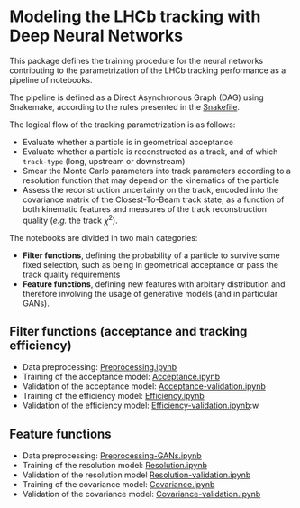 # Modeling the LHCb tracking with Deep Neural Networks

This package defines the training procedure for the neural networks contributing to the
parametrization of the LHCb tracking performance as a pipeline of notebooks. 

The pipeline is defined as a Direct Asynchronous Graph (DAG) using Snakemake, 
according to the rules presented in the [Snakefile](./Snakefile).

The logical flow of the tracking parametrization is as follows:
 * Evaluate whether a particle is in geometrical acceptance
 * Evaluate whether a particle is reconstructed as a track, and of which 
   `track-type` (long, upstream or downstream)
 * Smear the Monte Carlo parameters into track parameters according to a 
   resolution function that may depend on the kinematics of the particle
 * Assess the reconstruction uncertainty on the track, encoded into the covariance 
   matrix of the Closest-To-Beam track state, as a function of both kinematic 
   features and measures of the track reconstruction quality (*e.g.* the track $\chi^2$).

The notebooks are divided in two main categories: 
 * **Filter functions**, defining the probability of a particle to survive some fixed selection, such as 
     being in geometrical acceptance or pass the track quality requirements 
 * **Feature functions**, defining new features with arbitary distribution and therefore involving the 
     usage of generative models (and in particular GANs).
     
## Filter functions (acceptance and tracking efficiency)
 * Data preprocessing: [Preprocessing.ipynb](./Preprocessing.ipynb)
 * Training of the acceptance model: [Acceptance.ipynb](./Acceptance.ipynb)
 * Validation of the acceptance model: [Acceptance-validation.ipynb](./Acceptance-validation.ipynb)
 * Training of the efficiency model: [Efficiency.ipynb](./Efficiency.ipynb)
 * Validation of the efficiency model: [Efficiency-validation.ipynb](./Efficiency-validation.ipynb):w
 
 ## Feature functions
  * Data preprocessing: [Preprocessing-GANs.ipynb](./Preprocessing-GANs.ipynb)
  * Training of the resolution model: [Resolution.ipynb](./Resolution.ipynb)
  * Validation of the resolution model [Resolution-validation.ipynb](./Resolution-validation.ipynb)
  * Training of the covariance model: [Covariance.ipynb](./Covariance.ipynb)
  * Validation of the covariance model: [Covariance-validation.ipynb](./Covariance-validation.ipynb)